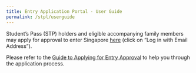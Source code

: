 ```yaml
---
title: Entry Application Portal - User Guide
permalink: /stpl/userguide
---
```



Student’s Pass (STP) holders and eligible accompanying family members may apply for approval to enter Singapore [here](https://go.gov.sg/stphl-application) (click on “Log in with Email Address”). 

Please refer to the <a href="/files/stp-application-step-by-step-guide.pdf">Guide to Applying for Entry Approval</a> to help you through the application process.
